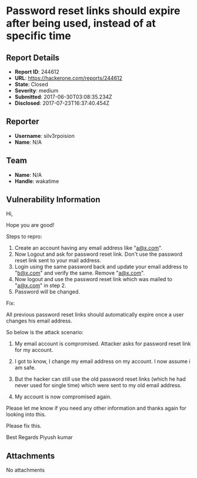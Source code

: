 # Password reset links should expire after being used, instead of at specific time

## Report Details
- **Report ID**: 244612
- **URL**: https://hackerone.com/reports/244612
- **State**: Closed
- **Severity**: medium
- **Submitted**: 2017-06-30T03:08:35.234Z
- **Disclosed**: 2017-07-23T16:37:40.454Z

## Reporter
- **Username**: silv3rpoision
- **Name**: N/A

## Team
- **Name**: N/A
- **Handle**: wakatime

## Vulnerability Information
Hi,

Hope you are good!

Steps to repro:
1) Create an account having any email address like "a@x.com".
2) Now Logout and ask for password reset link. Don't use the password reset link sent to your mail address.
3) Login using the same password back and update your email address to "b@x.com" and verify the same. Remove "a@x.com".
4) Now logout and use the password reset link which was mailed to "a@x.com" in step 2.
5) Password will be changed.

Fix:

All previous password reset links should automatically expire once a user changes his email address.

So below is the attack scenario:

1) My email account is compromised. Attacker asks for password reset link for my account.
2) I got to know, I change my email address on my account. I now assume i am safe.
3) But the hacker can still use the old password reset links (which he had never used for single time) which were sent to my old email address.

4) My account is now compromised again.

Please let me know if you need any other information and thanks again for looking into this.

Please fix this.

Best Regards
Piyush kumar

## Attachments
No attachments
